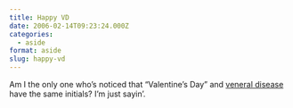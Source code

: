 ```yaml
---
title: Happy VD
date: 2006-02-14T09:23:24.000Z
categories:
  - aside
format: aside
slug: happy-vd
---
```

Am I the only one who’s noticed that “Valentine’s Day” and [veneral disease][1]  have the same initials? I’m just sayin’.



 [1]: http://en.wikipedia.org/wiki/Veneral_Disease
